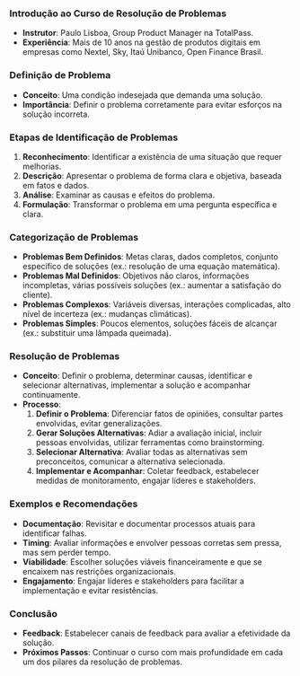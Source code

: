 ### Introdução ao Curso de Resolução de Problemas

- **Instrutor**: Paulo Lisboa, Group Product Manager na TotalPass.
- **Experiência**: Mais de 10 anos na gestão de produtos digitais em empresas como Nextel, Sky, Itaú Unibanco, Open Finance Brasil.

### Definição de Problema

- **Conceito**: Uma condição indesejada que demanda uma solução.
- **Importância**: Definir o problema corretamente para evitar esforços na solução incorreta.

### Etapas de Identificação de Problemas

1. **Reconhecimento**: Identificar a existência de uma situação que requer melhorias.
2. **Descrição**: Apresentar o problema de forma clara e objetiva, baseada em fatos e dados.
3. **Análise**: Examinar as causas e efeitos do problema.
4. **Formulação**: Transformar o problema em uma pergunta específica e clara.

### Categorização de Problemas

- **Problemas Bem Definidos**: Metas claras, dados completos, conjunto específico de soluções (ex.: resolução de uma equação matemática).
- **Problemas Mal Definidos**: Objetivos não claros, informações incompletas, várias possíveis soluções (ex.: aumentar a satisfação do cliente).
- **Problemas Complexos**: Variáveis diversas, interações complicadas, alto nível de incerteza (ex.: mudanças climáticas).
- **Problemas Simples**: Poucos elementos, soluções fáceis de alcançar (ex.: substituir uma lâmpada queimada).

### Resolução de Problemas

- **Conceito**: Definir o problema, determinar causas, identificar e selecionar alternativas, implementar a solução e acompanhar continuamente.
- **Processo**:
  1. **Definir o Problema**: Diferenciar fatos de opiniões, consultar partes envolvidas, evitar generalizações.
  2. **Gerar Soluções Alternativas**: Adiar a avaliação inicial, incluir pessoas envolvidas, utilizar ferramentas como brainstorming.
  3. **Selecionar Alternativa**: Avaliar todas as alternativas sem preconceitos, comunicar a alternativa selecionada.
  4. **Implementar e Acompanhar**: Coletar feedback, estabelecer medidas de monitoramento, engajar líderes e stakeholders.

### Exemplos e Recomendações

- **Documentação**: Revisitar e documentar processos atuais para identificar falhas.
- **Timing**: Avaliar informações e envolver pessoas corretas sem pressa, mas sem perder tempo.
- **Viabilidade**: Escolher soluções viáveis financeiramente e que se encaixem nas restrições organizacionais.
- **Engajamento**: Engajar líderes e stakeholders para facilitar a implementação e evitar resistências.

### Conclusão

- **Feedback**: Estabelecer canais de feedback para avaliar a efetividade da solução.
- **Próximos Passos**: Continuar o curso com mais profundidade em cada um dos pilares da resolução de problemas.
